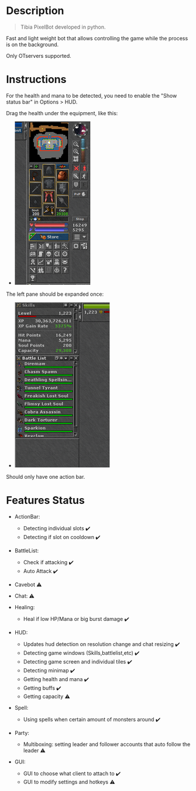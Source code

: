# Description

> Tibia PixelBot developed in python.

Fast and light weight bot that allows controlling the game while the process is on the background.

Only OTservers supported.

# Instructions

  For the health and mana to be detected, you need to enable the "Show status bar" in Options > HUD.
  
  Drag the health under the equipment, like this:
  - ![Screenshot](https://github.com/mateogon/tibia_12_bot/blob/main/img/imagesReadme/right_pane.png)

  The left pane should be expanded once:
  - ![Screenshot](https://github.com/mateogon/tibia_12_bot/blob/main/img/imagesReadme/left_pane.png)

  Should only have one action bar.

# Features Status

- ActionBar:
  - Detecting individual slots :heavy_check_mark:
  - Detecting if slot on cooldown :heavy_check_mark:
  
- BattleList:
  - Check if attacking :heavy_check_mark:
  - Auto Attack :heavy_check_mark:
  
- Cavebot :warning:

- Chat: :warning:

- Healing:
  - Heal if low HP/Mana or big burst damage :heavy_check_mark:
  
- HUD:
  - Updates hud detection on resolution change and chat resizing :heavy_check_mark:
  - Detecting game windows (Skills,battlelist,etc) :heavy_check_mark:
  - Detecting game screen and individual tiles :heavy_check_mark:
  - Detecting minimap :heavy_check_mark:
  - Getting health and mana :heavy_check_mark:
  - Getting buffs :heavy_check_mark:
  - Getting capacity :warning:

- Spell:
  - Using spells when certain amount of monsters around :heavy_check_mark:
  
- Party:
  - Multiboxing: setting leader and follower accounts that auto follow the leader :warning:
  
- GUI:
  - GUI to choose what client to attach to :heavy_check_mark:
  - GUI to modify settings and hotkeys :warning:
